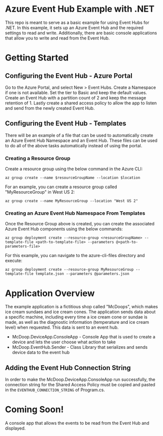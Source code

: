 # Azure Event Hub Example with .NET
This repo is meant to serve as a basic example for using Event Hubs for .NET. In this example, it sets up an Azure Event Hub and the required settings to read and write. Additionally, there are basic console applications that allow you to write and read from the Event Hub.

# Getting Started
## Configuring the Event Hub - Azure Portal
Go to the Azure Portal, and select New > Event Hubs. Create a Namespace if one is not available. Set the tier to Basic and keep the default values. Create an Event Hub with a partition count of 2 and keep the message retention of 1. Lastly create a shared access policy to allow the app to listen and send from the newly created Event Hub.

## Configuring the Event Hub - Templates
There will be an example of a file that can be used to automatically create an Azure Event Hub Namespace and an Event Hub. These files can be used to do all of the above tasks automatically instead of using the portal.

### Creating a Resource Group
Create a resource group using the below command in the Azure CLI:

```
az group create --name $resourceGroupName --location $location
```

For an example, you can create a resource group called "MyResourceGroup" in West US 2:
```
az group create --name MyResourceGroup --location "West US 2"
```

### Creating an Azure Event Hub Namespace From Templates
Once the Resource Group above is created, you can create the associated Azure Event Hub components using the below commands:
```
az group deployment create --resource-group <resourceGroupName> --template-file <path-to-template-file> --parameters @<path-to-parameters-file>
```

For this example, you can navigate to the azure-cli-files directory and execute:
```
az group deployment create --resource-group MyResourceGroup --template-file template.json --parameters @parameters.json
```

# Application Overview
The example application is a fictitious shop called "McDoops", which makes ice cream sundaes and ice cream cones. The application sends data about a specific machine, including every time a ice cream cone or sundae is made, as well as the diagnostic information (temperature and ice cream level) when requested. This data is sent to an event hub.

- McDoop.DeviceApp.ConsoleApp - Console App that is used to create a device and lets the user choose what action to take
- McDoop.EventHub.Sender - Class Library that serializes and sends device data to the event hub

## Adding the Event Hub Connection String
In order to make the McDoop.DeviceApp.ConsoleApp run successfully, the connection string for the Shared Access Policy must be copied and pasted in the `EVENTHUB_CONNECTION_STRING` of Program.cs.

# Coming Soon!
A console app that allows the events to be read from the Event Hub and displayed.